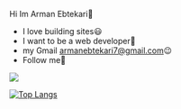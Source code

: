  Hi Im Arman Ebtekari:wave:
- I love building sites:smiley:
- I want to be a web developer:cowboy_hat_face:	
- my Gmail armanebtekari7@gmail.com:wink:
- Follow me🙏

<img src="https://github-readme-stats.vercel.app/api?username=ArmanEbtekari&hide_border=true&show_icons=true&icon_color=79ff97&text_color=9f9f9f&bg_color=151515">

[![Top Langs](https://github-readme-stats.vercel.app/api/top-langs/?username=ArmanEbtekari&hide_border=true&show_color=79ff97&text_color=9f9f9f&bg_color=151515)](https://github.com/ArmanEbtekari/github-readme-stats)

<!--
**ArmanEbtekari/ArmanEbtekari** is a ✨ _special_ ✨ repository because its `README.md` (this file) appears on your GitHub profile.
use IgraalOSL\StatsTable\StatsTableBuilder;
Here are some ideas to get you started:

- 🔭 I’m currently working on ...
- 🌱 I’m currently learning ...
- 👯 I’m looking to collaborate on ...
- 🤔 I’m looking for help with ...
- 💬 Ask me about ...
- 📫 How to reach me: ...
- 😄 Pronouns: ...
- ⚡ Fun fact: ..
-->

